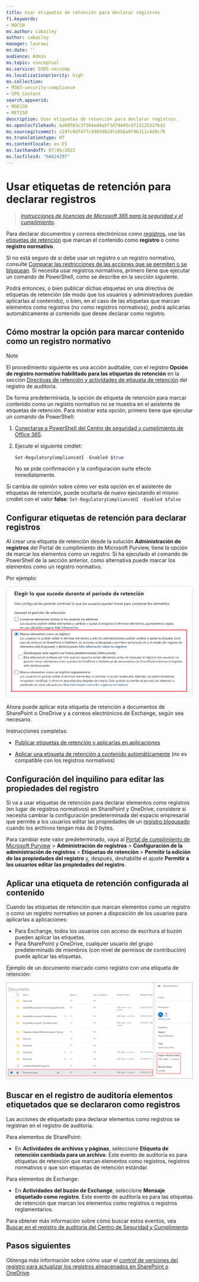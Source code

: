 ```yaml
---
title: Usar etiquetas de retención para declarar registros
f1.keywords:
- NOCSH
ms.author: cabailey
author: cabailey
manager: laurawi
ms.date: ''
audience: Admin
ms.topic: conceptual
ms.service: O365-seccomp
ms.localizationpriority: high
ms.collection:
- M365-security-compliance
- SPO_Content
search.appverid:
- MOE150
- MET150
description: Usar etiquetas de retención para declarar registros.
ms.openlocfilehash: 6a68f63c3f304ed4a5f3d79445cd713125327bd2
ms.sourcegitcommit: c29fc9d7477c3985d02d7a956a9f4b311c4d9c76
ms.translationtype: HT
ms.contentlocale: es-ES
ms.lasthandoff: 07/06/2022
ms.locfileid: "66624297"
---
```

# <a name="declare-records-by-using-retention-labels"></a>Usar etiquetas de retención para declarar registros

>*[Instrucciones de licencias de Microsoft 365 para la seguridad y el cumplimiento](/office365/servicedescriptions/microsoft-365-service-descriptions/microsoft-365-tenantlevel-services-licensing-guidance/microsoft-365-security-compliance-licensing-guidance).*

Para declarar documentos y correos electrónicos como [registros](records-management.md#records), use las [etiquetas de retención](retention.md#retention-labels) que marcan el contenido como **registro** o como **registro normativo**.

Si no está seguro de si debe usar un registro o un registro normativo, consulte [Comparar las restricciones de las acciones que se permiten o se bloquean](records-management.md#compare-restrictions-for-what-actions-are-allowed-or-blocked). Si necesita usar registros normativos, primero tiene que ejecutar un comando de PowerShell, como se describe en la sección siguiente.

Podrá entonces, o bien publicar dichas etiquetas en una directiva de etiquetas de retención (de modo que los usuarios y administradores puedan aplicarlas al contenido), o bien, en el caso de las etiquetas que marcan elementos como registros (no como registros normativos), podrá aplicarlas automáticamente al contenido que desee declarar como registro.

## <a name="how-to-display-the-option-to-mark-content-as-a-regulatory-record"></a>Cómo mostrar la opción para marcar contenido como un registro normativo

> [!NOTE]
> El procedimiento siguiente es una acción auditable, con el registro **Opción de registro normativo habilitado para las etiquetas de retención** en la sección [Directivas de retención y actividades de etiqueta de retención](search-the-audit-log-in-security-and-compliance.md#retention-policy-and-retention-label-activities) del registro de auditoría.

De forma predeterminada, la opción de etiqueta de retención para marcar contenido como un registro normativo no se muestra en el asistente de etiquetas de retención. Para mostrar esta opción, primero tiene que ejecutar un comando de PowerShell:

1. [Conectarse a PowerShell del Centro de seguridad y cumplimiento de Office 365](/powershell/exchange/office-365-scc/connect-to-scc-powershell/connect-to-scc-powershell).

2. Ejecute el siguiente cmdlet:

    ```powershell
    Set-RegulatoryComplianceUI -Enabled $true
    ````

    No se pide confirmación y la configuración surte efecto inmediatamente.

Si cambia de opinión sobre cómo ver esta opción en el asistente de etiquetas de retención, puede ocultarla de nuevo ejecutando el mismo cmdlet con el valor **false**: `Set-RegulatoryComplianceUI -Enabled $false`

## <a name="configuring-retention-labels-to-declare-records"></a>Configurar etiquetas de retención para declarar registros

Al crear una etiqueta de retención desde la solución **Administración de registros** del Portal de cumplimiento de Microsoft Purview, tiene la opción de marcar los elementos como un registro. Si ha ejecutado el comando de PowerShell de la sección anterior, como alternativa puede marcar los elementos como un registro normativo.

Por ejemplo:

![Configurar una etiqueta de retención para marcar contenido como un registro o como un registro normativo.](../media/declare-records.png)

Ahora puede aplicar esta etiqueta de retención a documentos de SharePoint o OneDrive y a correos electrónicos de Exchange, según sea necesario.

Instrucciones completas:

- [Publicar etiquetas de retención y aplicarlas en aplicaciones](create-apply-retention-labels.md)

- [Aplicar una etiqueta de retención a contenido automáticamente](apply-retention-labels-automatically.md) (no es compatible con los registros normativos)

## <a name="tenant-setting-for-editing-record-properties"></a>Configuración del inquilino para editar las propiedades del registro

Si va a usar etiquetas de retención para declarar elementos como registros (en lugar de registros normativos) en SharePoint y OneDrive, considere si necesita cambiar la configuración predeterminada del espacio empresarial que permite a los usuarios editar las propiedades de un [registro bloqueado](record-versioning.md) cuando los archivos tengan más de 0 bytes.

Para cambiar este valor predeterminado, vaya al [Portal de cumplimiento de Microsoft Purview](https://compliance.microsoft.com/) > **Administración de registros** > **Configuración de la administración de registros** > **Etiquetas de retención** > **Permitir la edición de las propiedades del registro** y, después, deshabilite el ajuste **Permitir a los usuarios editar las propiedades del registro**.

## <a name="applying-the-configured-retention-label-to-content"></a>Aplicar una etiqueta de retención configurada al contenido

Cuando las etiquetas de retención que marcan elementos como un registro o como un registro normativo se ponen a disposición de los usuarios para aplicarlas a aplicaciones:

- Para Exchange, todos los usuarios con acceso de escritura al buzón pueden aplicar las etiquetas.
- Para SharePoint y OneDrive, cualquier usuario del grupo predeterminado de miembros (con nivel de permisos de contribución) puede aplicar las etiquetas.

Ejemplo de un documento marcado como registro con una etiqueta de retención:

![Panel de detalles para los documentos etiquetados como registro.](../media/recordversioning7.png)

## <a name="searching-the-audit-log-for-labeled-items-that-were-declared-records"></a>Buscar en el registro de auditoría elementos etiquetados que se declararon como registros

Las acciones de etiquetado para declarar elementos como registros se registran en el registro de auditoría.

Para elementos de SharePoint:
- En **Actividades de archivos y páginas**, seleccione **Etiqueta de retención cambiada para un archivo**. Este evento de auditoría es para etiquetas de retención que marcan elementos como registros, registros normativos o que son etiquetas de retención estándar.

Para elementos de Exchange:
- En **Actividades del buzón de Exchange**, seleccione **Mensaje etiquetado como registro**. Este evento de auditoría es para las etiquetas de retención que marcan los elementos como registros o registros reglamentarios.

Para obtener más información sobre cómo buscar estos eventos, vea [Buscar en el registro de auditoría del Centro de Seguridad y Cumplimiento](search-the-audit-log-in-security-and-compliance.md#file-and-page-activities).

## <a name="next-steps"></a>Pasos siguientes

Obtenga más información sobre cómo usar el [control de versiones del registro para actualizar los registros almacenados en SharePoint o OneDrive](record-versioning.md).
